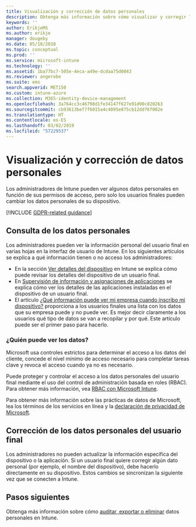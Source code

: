 ```yaml
---
title: Visualización y corrección de datos personales
description: Obtenga más información sobre cómo visualizar y corregir los datos personales.
keywords: ''
author: ErikjeMS
ms.author: erikje
manager: dougeby
ms.date: 05/18/2018
ms.topic: conceptual
ms.prod: ''
ms.service: microsoft-intune
ms.technology: ''
ms.assetid: 1ba77bc7-505e-4eca-a49e-dcdaa75d0043
ms.reviewer: angerobe
ms.suite: ems
search.appverid: MET150
ms.custom: intune-azure
ms.collection: M365-identity-device-management
ms.openlocfilehash: 3a764cc3c46798d1fe34147f627e91d90c820263
ms.sourcegitcommit: cb93613bef7f6015a4c4095e875cb12dd76f002e
ms.translationtype: HT
ms.contentlocale: es-ES
ms.lasthandoff: 03/02/2019
ms.locfileid: "57229537"
---
```

# <a name="view-and-correct-personal-data"></a>Visualización y corrección de datos personales

Los administradores de Intune pueden ver algunos datos personales en función de sus permisos de acceso, pero solo los usuarios finales pueden cambiar los datos personales de su dispositivo.

[!INCLUDE [GDPR-related guidance](./includes/gdpr-dsr-and-stp-note.md)]


## <a name="view-personal-data"></a>Consulta de los datos personales

Los administradores pueden ver la información personal del usuario final en varias hojas en la interfaz de usuario de Intune. En los siguientes artículos se explica a qué información tienen o no acceso los administradores:
- En la sección [Ver detalles del dispositivo](device-inventory.md) en Intune se explica cómo puede revisar los detalles del dispositivo de un usuario final.
- En [Supervisión de información y asignaciones de aplicaciones](apps-monitor.md) se explica cómo ver los detalles de las aplicaciones instaladas en el dispositivo de un usuario final.
- El artículo [¿Qué información puede ver mi empresa cuando inscribo mi dispositivo?](https://docs.microsoft.com/intune-user-help/what-info-can-your-company-see-when-you-enroll-your-device-in-intune) proporciona a los usuarios finales una lista con los datos que su empresa puede y no puede ver. Es mejor decir claramente a los usuarios qué tipo de datos se van a recopilar y por qué. Este artículo puede ser el primer paso para hacerlo.

### <a name="who-can-view-the-data"></a>¿Quién puede ver los datos?

Microsoft usa controles estrictos para determinar el acceso a los datos del cliente, concede el nivel mínimo de acceso necesario para completar tareas clave y revoca el acceso cuando ya no es necesario. 

Puede proteger y controlar el acceso a los datos personales del usuario final mediante el uso del control de administración basada en roles (RBAC). Para obtener más información, vea [RBAC con Microsoft Intune](role-based-access-control.md).

Para obtener más información sobre las prácticas de datos de Microsoft, lea los términos de los servicios en línea y la [declaración de privacidad de Microsoft](http://go.microsoft.com/fwlink/p/?linkid=131004&clcid=0x409). 

## <a name="correct-end-user-personal-data"></a>Corrección de los datos personales del usuario final

Los administradores no pueden actualizar la información específica del dispositivo o la aplicación. Si un usuario final quiere corregir algún dato personal (por ejemplo, el nombre del dispositivo), debe hacerlo directamente en su dispositivo. Estos cambios se sincronizan la siguiente vez que se conecten a Intune.


## <a name="next-steps"></a>Pasos siguientes

Obtenga más información sobre cómo [auditar, exportar o eliminar](privacy-data-audit-export-delete.md) datos personales en Intune.
